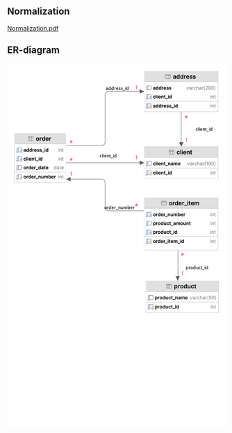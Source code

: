 ## Normalization
[Normalization.pdf](https://github.com/ICxodnik/goit_rbd_hw_2/blob/main/normalization%20-%20Sheet1.pdf)

## ER-diagram
![ER-diagram](./images/3nf.png)

